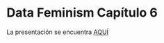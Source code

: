 # Data Feminism Capítulo 6

La presentación se encuentra [AQUÍ](https://sporella.github.io/data_feminism_06/#1)
